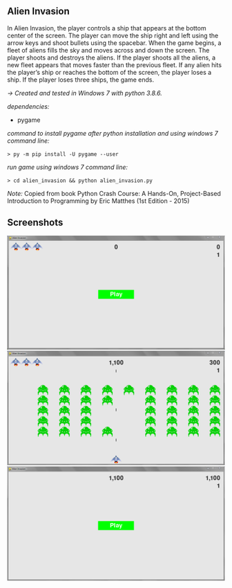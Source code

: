 ## Alien Invasion

In Alien Invasion, the player controls a ship that appears at the bottom center of the screen. The player can move the ship right and left using the arrow keys and shoot bullets using the spacebar. When the game begins, a fleet of aliens fills the sky and moves across and down the screen. The player shoots and destroys the aliens. If the player shoots all the aliens, a new fleet appears that moves faster than the previous fleet. If any alien hits the player’s ship or reaches the bottom of the screen, the player loses a ship. If the player loses three ships, the game ends.

*-> Created and tested in Windows 7 with python 3.8.6.*

*dependencies:*
* pygame

*command to install pygame after python installation and using windows 7 command line:*
```
> py -m pip install -U pygame --user
```

*run game using windows 7 command line:*
```
> cd alien_invasion && python alien_invasion.py
```

*Note:*
Copied from book Python Crash Course: A Hands-On, Project-Based Introduction to Programming by Eric Matthes (1st Edition - 2015)

## Screenshots

![](screenshots/python-alien-invasion-1.png "start screen")
![](screenshots/python-alien-invasion-2.png "game playing screen")
![](screenshots/python-alien-invasion-3.png "game over screen")
